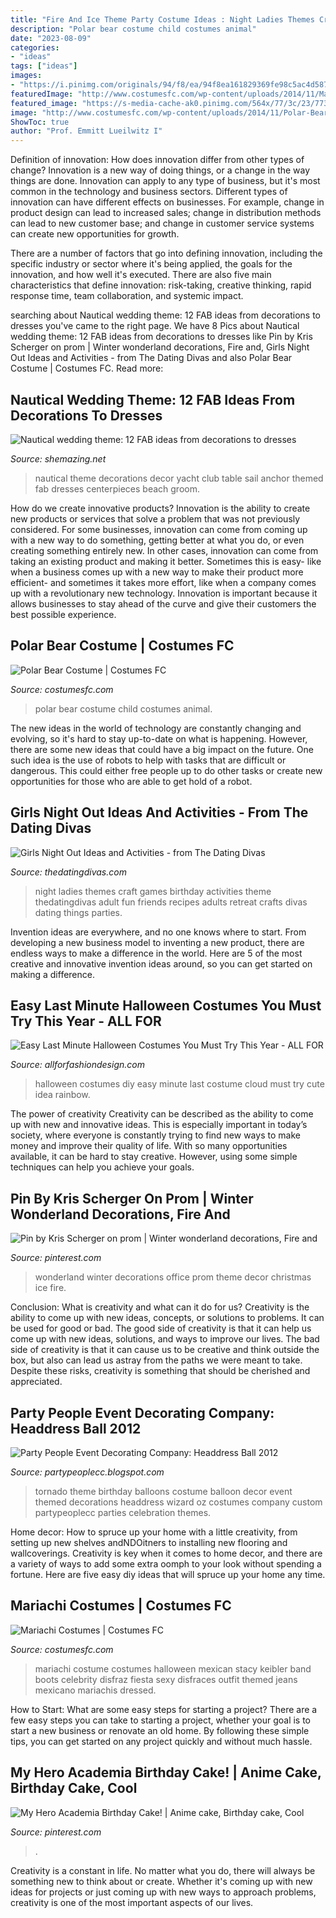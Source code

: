 ```yaml
---
title: "Fire And Ice Theme Party Costume Ideas : Night Ladies Themes Craft Games Birthday Activities Theme Thedatingdivas Adult Fun Friends Recipes Adults Retreat Crafts Divas Dating Things Parties"
description: "Polar bear costume child costumes animal"
date: "2023-08-09"
categories:
- "ideas"
tags: ["ideas"]
images:
- "https://i.pinimg.com/originals/94/f8/ea/94f8ea161829369fe98c5ac4d587eb26.jpg"
featuredImage: "http://www.costumesfc.com/wp-content/uploads/2014/11/Mariachi-Girl-Costume.jpg"
featured_image: "https://s-media-cache-ak0.pinimg.com/564x/77/3c/23/773c235d32e5828757f1e02cf9c5a078.jpg"
image: "http://www.costumesfc.com/wp-content/uploads/2014/11/Polar-Bear-Costume-Kids.jpg"
ShowToc: true
author: "Prof. Emmitt Lueilwitz I"
---
```



Definition of innovation: How does innovation differ from other types of change?
Innovation is a new way of doing things, or a change in the way things are done. Innovation can apply to any type of business, but it's most common in the technology and business sectors.
Different types of innovation can have different effects on businesses. For example, change in product design can lead to increased sales; change in distribution methods can lead to new customer base; and change in customer service systems can create new opportunities for growth.

There are a number of factors that go into defining innovation, including the specific industry or sector where it's being applied, the goals for the innovation, and how well it's executed. There are also five main characteristics that define innovation: risk-taking, creative thinking, rapid response time, team collaboration, and systemic impact.

	

		
searching about Nautical wedding theme: 12 FAB ideas from decorations to dresses you've came to the right page. We have 8 Pics about Nautical wedding theme: 12 FAB ideas from decorations to dresses like Pin by Kris Scherger on prom | Winter wonderland decorations, Fire and, Girls Night Out Ideas and Activities - from The Dating Divas and also Polar Bear Costume | Costumes FC. Read more:
		
    
## Nautical Wedding Theme: 12 FAB Ideas From Decorations To Dresses

<img loading=lazy src="https://s-media-cache-ak0.pinimg.com/564x/77/3c/23/773c235d32e5828757f1e02cf9c5a078.jpg" onerror="this.onerror=null;this.src='https://tse3.mm.bing.net/th?id=OIP.eAoJEXvaTc-uIs71hPgtrwHaLG&amp;pid=15.1';" alt="Nautical wedding theme: 12 FAB ideas from decorations to dresses">

_Source: shemazing.net_

>nautical theme decorations decor yacht club table sail anchor themed fab dresses centerpieces beach groom. 

	

How do we create innovative products?
Innovation is the ability to create new products or services that solve a problem that was not previously considered. For some businesses, innovation can come from coming up with a new way to do something, getting better at what you do, or even creating something entirely new. In other cases, innovation can come from taking an existing product and making it better. Sometimes this is easy- like when a business comes up with a new way to make their product more efficient- and sometimes it takes more effort, like when a company comes up with a revolutionary new technology. Innovation is important because it allows businesses to stay ahead of the curve and give their customers the best possible experience.

    
## Polar Bear Costume | Costumes FC

<img loading=lazy src="http://www.costumesfc.com/wp-content/uploads/2014/11/Polar-Bear-Costume-Kids.jpg" onerror="this.onerror=null;this.src='https://tse2.mm.bing.net/th?id=OIP.mLhD3jlg6dbKygx_ze55NQHaKl&amp;pid=15.1';" alt="Polar Bear Costume | Costumes FC">

_Source: costumesfc.com_

>polar bear costume child costumes animal. 

	

The new ideas in the world of technology are constantly changing and evolving, so it's hard to stay up-to-date on what is happening. However, there are some new ideas that could have a big impact on the future. One such idea is the use of robots to help with tasks that are difficult or dangerous. This could either free people up to do other tasks or create new opportunities for those who are able to get hold of a robot.

    
## Girls Night Out Ideas And Activities - From The Dating Divas

<img loading=lazy src="http://www.thedatingdivas.com/wp-content/uploads/2016/06/20-GNO-Themes.jpg" onerror="this.onerror=null;this.src='https://tse2.mm.bing.net/th?id=OIP.xKHWuAw_ca44VEAK8XUsmAHaSm&amp;pid=15.1';" alt="Girls Night Out Ideas and Activities - from The Dating Divas">

_Source: thedatingdivas.com_

>night ladies themes craft games birthday activities theme thedatingdivas adult fun friends recipes adults retreat crafts divas dating things parties. 

	

Invention ideas are everywhere, and no one knows where to start. From developing a new business model to inventing a new product, there are endless ways to make a difference in the world. Here are 5 of the most creative and innovative invention ideas around, so you can get started on making a difference.

    
## Easy Last Minute Halloween Costumes You Must Try This Year - ALL FOR

<img loading=lazy src="https://allforfashiondesign.com/wp-content/uploads/2018/10/diy-costumes-cloud-rainbow-1540916842-600x900.png" onerror="this.onerror=null;this.src='https://tse3.mm.bing.net/th?id=OIP.7fFsdnWE-5uCIgNsTvYXugHaLH&amp;pid=15.1';" alt="Easy Last Minute Halloween Costumes You Must Try This Year - ALL FOR">

_Source: allforfashiondesign.com_

>halloween costumes diy easy minute last costume cloud must try cute idea rainbow. 

	

The power of creativity
Creativity can be described as the ability to come up with new and innovative ideas. This is especially important in today’s society, where everyone is constantly trying to find new ways to make money and improve their quality of life. With so many opportunities available, it can be hard to stay creative. However, using some simple techniques can help you achieve your goals.

    
## Pin By Kris Scherger On Prom | Winter Wonderland Decorations, Fire And

<img loading=lazy src="https://i.pinimg.com/originals/94/f8/ea/94f8ea161829369fe98c5ac4d587eb26.jpg" onerror="this.onerror=null;this.src='https://tse1.mm.bing.net/th?id=OIP.ftA2wX7oHE8mLRDeZfnc6AHaFD&amp;pid=15.1';" alt="Pin by Kris Scherger on prom | Winter wonderland decorations, Fire and">

_Source: pinterest.com_

>wonderland winter decorations office prom theme decor christmas ice fire. 

	

Conclusion: What is creativity and what can it do for us?
Creativity is the ability to come up with new ideas, concepts, or solutions to problems. It can be used for good or bad. The good side of creativity is that it can help us come up with new ideas, solutions, and ways to improve our lives. The bad side of creativity is that it can cause us to be creative and think outside the box, but also can lead us astray from the paths we were meant to take. Despite these risks, creativity is something that should be cherished and appreciated.

    
## Party People Event Decorating Company: Headdress Ball 2012

<img loading=lazy src="http://2.bp.blogspot.com/-tNeO-rJHmPg/UH6Tguv320I/AAAAAAAAEOg/KAoHiJlmZF4/s1600/OPS%2BTornado%2Bon%2Bfloor.jpg" onerror="this.onerror=null;this.src='https://tse4.mm.bing.net/th?id=OIP.BluOFFNIX8KRZ5XHa-aYnAHaLw&amp;pid=15.1';" alt="Party People Event Decorating Company: Headdress Ball 2012">

_Source: partypeoplecc.blogspot.com_

>tornado theme birthday balloons costume balloon decor event themed decorations headdress wizard oz costumes company custom partypeoplecc parties celebration themes. 

	

Home decor: How to spruce up your home with a little creativity, from setting up new shelves andNDOitners to installing new flooring and wallcoverings.
Creativity is key when it comes to home decor, and there are a variety of ways to add some extra oomph to your look without spending a fortune. Here are five easy diy ideas that will spruce up your home any time.

    
## Mariachi Costumes | Costumes FC

<img loading=lazy src="http://www.costumesfc.com/wp-content/uploads/2014/11/Mariachi-Girl-Costume.jpg" onerror="this.onerror=null;this.src='https://tse4.mm.bing.net/th?id=OIP.fvg9stmN43KZdjNAqWohtQHaKc&amp;pid=15.1';" alt="Mariachi Costumes | Costumes FC">

_Source: costumesfc.com_

>mariachi costume costumes halloween mexican stacy keibler band boots celebrity disfraz fiesta sexy disfraces outfit themed jeans mexicano mariachis dressed. 

	

How to Start: What are some easy steps for starting a project?
There are a few easy steps you can take to starting a project, whether your goal is to start a new business or renovate an old home. By following these simple tips, you can get started on any project quickly and without much hassle.

    
## My Hero Academia Birthday Cake! | Anime Cake, Birthday Cake, Cool

<img loading=lazy src="https://i.pinimg.com/originals/eb/d6/ef/ebd6efa819587c95db3201b72f3f1f09.jpg" onerror="this.onerror=null;this.src='https://tse2.mm.bing.net/th?id=OIP.XLnssr9h5SiOAV0SFdYeoAHaJ4&amp;pid=15.1';" alt="My Hero Academia Birthday Cake! | Anime cake, Birthday cake, Cool">

_Source: pinterest.com_

>. 

	

Creativity is a constant in life. No matter what you do, there will always be something new to think about or create. Whether it's coming up with new ideas for projects or just coming up with new ways to approach problems, creativity is one of the most important aspects of our lives.

